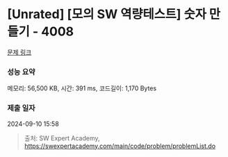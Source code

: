 # [Unrated] [모의 SW 역량테스트] 숫자 만들기 - 4008 

[문제 링크](https://swexpertacademy.com/main/code/problem/problemDetail.do?contestProbId=AWIeRZV6kBUDFAVH) 

### 성능 요약

메모리: 56,500 KB, 시간: 391 ms, 코드길이: 1,170 Bytes

### 제출 일자

2024-09-10 15:58



> 출처: SW Expert Academy, https://swexpertacademy.com/main/code/problem/problemList.do